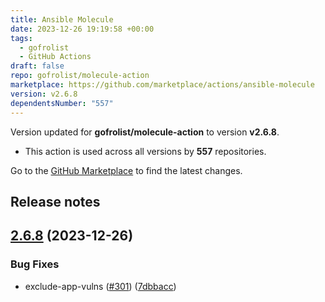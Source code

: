```yaml
---
title: Ansible Molecule
date: 2023-12-26 19:19:58 +00:00
tags:
  - gofrolist
  - GitHub Actions
draft: false
repo: gofrolist/molecule-action
marketplace: https://github.com/marketplace/actions/ansible-molecule
version: v2.6.8
dependentsNumber: "557"
---
```



Version updated for **gofrolist/molecule-action** to version **v2.6.8**.
- This action is used across all versions by **557** repositories.

Go to the [GitHub Marketplace](https://github.com/marketplace/actions/ansible-molecule) to find the latest changes.

## Release notes

## [2.6.8](https://github.com/gofrolist/molecule-action/compare/v2.6.7...v2.6.8) (2023-12-26)


### Bug Fixes

* exclude-app-vulns ([#301](https://github.com/gofrolist/molecule-action/issues/301)) ([7dbbacc](https://github.com/gofrolist/molecule-action/commit/7dbbacc14e11a15d1211e31711928e7c15672157))





